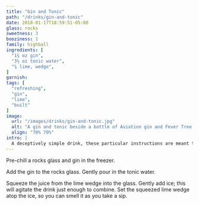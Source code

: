 ```yaml
---
title: "Gin and Tonic"
path: "/drinks/gin-and-tonic"
date: 2018-01-17T18:59:51-05:00
glass: rocks
sweetness: 3
booziness: 1
family: highball
ingredients: [
  "1¾ oz gin",
  "3½ oz tonic water",
  "¼ lime, wedge",
]
garnish:
tags: [
  "refreshing",
  "gin",
  "lime",
  "built"
]
image:
  url: "/images/drinks/gin-and-tonic.jpg"
  alt: "A gin and tonic beside a bottle of Aviation gin and Fever Tree Mediterranean tonic water"
  align: "70% 70%"
intro: |
  A deceptively simple drink, these particular instructions are meant to minimize the amount of carbonation lost from the tonic water. Recipe by Dave Arnold.
---
```

Pre-chill a rocks glass and gin in the freezer.

Add the gin to the rocks glass. Gently pour in the tonic water.

Squeeze the juice from the lime wedge into the glass. Gently add ice; this will agitate the drink just enough to combine. Set the squeezed lime wedge atop the ice, so you can smell it as you take a sip.
